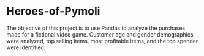 # Heroes-of-Pymoli
The objective of this project is to use Pandas to analyze the purchases made for a fictional video game. 
Customer age and gender demographics were analyzed, top selling items, most profitable items, and the top spender were identified.
